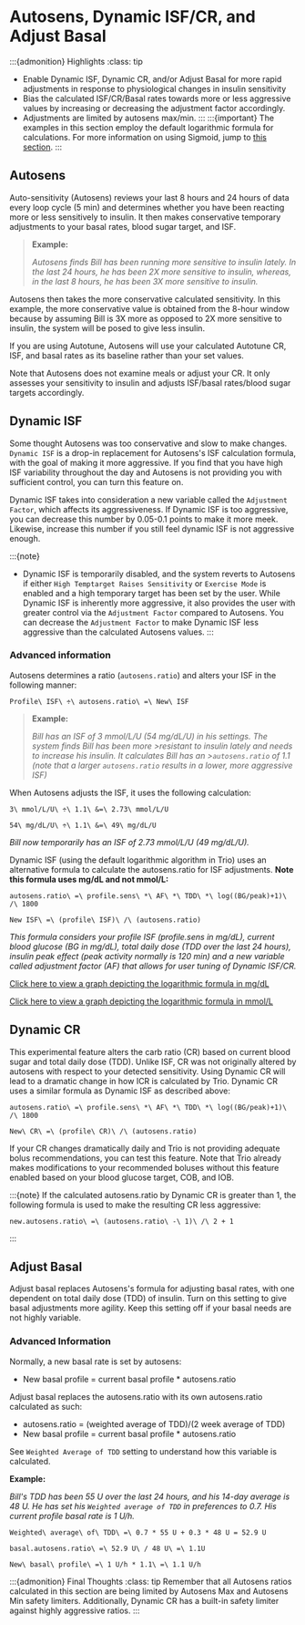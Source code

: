 # Autosens, Dynamic ISF/CR, and Adjust Basal
:::{admonition} Highlights
:class: tip
- Enable Dynamic ISF, Dynamic CR, and/or Adjust Basal for more rapid adjustments in response to physiological changes in insulin sensitivity
- Bias the calculated ISF/CR/Basal rates towards more or less aggressive values by increasing or decreasing the adjustment factor accordingly.
- Adjustments are limited by autosens max/min.
:::
:::{important}
  The examples in this section employ the default logarithmic formula for calculations. For more information on using Sigmoid, jump to [this section](concepts/sigmoid.md).
:::

## Autosens
Auto-sensitivity (Autosens) reviews your last 8 hours and 24 hours of data every loop cycle (5 min) and determines whether you have been reacting more or less sensitively to insulin. It then makes conservative temporary adjustments to your basal rates, blood sugar target, and ISF.

>**Example:**
>
>_Autosens finds Bill has been running more sensitive to insulin lately. In the last 24 hours, he has been 2X more sensitive to insulin, whereas, in the last 8 hours, he has been 3X more sensitive to insulin._

Autosens then takes the more conservative calculated sensitivity. In this example, the more conservative value is obtained from the 8-hour window because by assuming Bill is 3X more as opposed to 2X more sensitive to insulin, the system will be posed to give less insulin.

If you are using Autotune, Autosens will use your calculated Autotune CR, ISF, and basal rates as its baseline rather than your set values.

Note that Autosens does not examine meals or adjust your CR. It only assesses your sensitivity to insulin and adjusts ISF/basal rates/blood sugar targets accordingly.

## Dynamic ISF
Some thought Autosens was too conservative and slow to make changes. `Dynamic ISF` is a drop-in replacement for Autosens's ISF calculation formula, with the goal of making it more aggressive. If you find that you have high ISF variability throughout the day and Autosens is not providing you with sufficient control, you can turn this feature on.

Dynamic ISF takes into consideration a new variable called the `Adjustment Factor`, which affects its aggressiveness. If Dynamic ISF is too aggressive, you can decrease this number by 0.05-0.1 points to make it more meek. Likewise, increase this number if you still feel dynamic ISF is not aggressive enough.

:::{note}
- Dynamic ISF is temporarily disabled, and the system reverts to Autosens if either `High Temptarget Raises Sensitivity` or `Exercise Mode` is enabled and a high temporary target has been set by the user.
While Dynamic ISF is inherently more aggressive, it also provides the user with greater control via the `Adjustment Factor` compared to Autosens. You can decrease the `Adjustment Factor` to make Dynamic ISF less aggressive than the calculated Autosens values. 
:::

### Advanced information
Autosens determines a ratio (`autosens.ratio`) and alters your ISF in the following manner:

```{math}
Profile\ ISF\ ÷\ autosens.ratio\ =\ New\ ISF
```

>**Example:**
>
>_Bill has an ISF of 3 mmol/L/U (54 mg/dL/U) in his settings. The system finds Bill has been more >resistant to insulin lately and needs to increase his insulin. It calculates Bill has an >`autosens.ratio` of 1.1 (note that a larger `autosens.ratio` results in a lower, more aggressive ISF)_

When Autosens adjusts the ISF, it uses the following calculation:
```{math}
3\ mmol/L/U\ ÷\ 1.1\ &=\ 2.73\ mmol/L/U

54\ mg/dL/U\ ÷\ 1.1\ &=\ 49\ mg/dL/U
```

_Bill now temporarily has an ISF of 2.73 mmol/L/U (49 mg/dL/U)._

Dynamic ISF (using the default logarithmic algorithm in Trio) uses an alternative formula to calculate the autosens.ratio for ISF adjustments. **Note this formula uses mg/dL and not mmol/L:**

```{math}
autosens.ratio\ =\ profile.sens\ *\ AF\ *\ TDD\ *\ log((BG/peak)+1)\ /\ 1800

New ISF\ =\ (profile\ ISF)\ /\ (autosens.ratio)
```

_This formula considers your profile ISF (profile.sens in mg/dL), current blood glucose (BG in mg/dL), total daily dose (TDD over the last 24 hours), insulin peak effect (peak activity normally is 120 min) and a new variable called adjustment factor (AF) that allows for user tuning of Dynamic ISF/CR._

[Click here to view a graph depicting the logarithmic formula in mg/dL](https://www.desmos.com/calculator/zrkugmdnob)

[Click here to view a graph depicting the logarithmic formula in mmol/L](https://www.desmos.com/calculator/aoxzzrhpro)

## Dynamic CR
This experimental feature alters the carb ratio (CR) based on current blood sugar and total daily dose (TDD). Unlike ISF, CR was not originally altered by autosens with respect to your detected sensitivity. Using Dynamic CR will lead to a dramatic change in how ICR is calculated by Trio. Dynamic CR uses a similar formula as Dynamic ISF as described above:

```{math}
autosens.ratio\ =\ profile.sens\ *\ AF\ *\ TDD\ *\ log((BG/peak)+1)\ /\ 1800

New\ CR\ =\ (profile\ CR)\ /\ (autosens.ratio)
```

If your CR changes dramatically daily and Trio is not providing adequate bolus recommendations, you can test this feature. Note that Trio already makes modifications to your recommended boluses without this feature enabled based on your blood glucose target, COB, and IOB.

:::{note}
If the calculated autosens.ratio by Dynamic CR is greater than 1, the following formula is used to make the resulting CR less aggressive: 
    
```{math}
new.autosens.ratio\ =\ (autosens.ratio\ -\ 1)\ /\ 2 + 1
```
:::
    

## Adjust Basal
Adjust basal replaces Autosens's formula for adjusting basal rates, with one dependent on total daily dose (TDD) of insulin. Turn on this setting to give basal adjustments more agility. Keep this setting off if your basal needs are not highly variable.

### Advanced Information
Normally, a new basal rate is set by autosens:

- New basal profile = current basal profile * autosens.ratio

Adjust basal replaces the autosens.ratio with its own autosens.ratio calculated as such:

- autosens.ratio = (weighted average of TDD)/(2 week average of TDD)
- New basal profile = current basal profile * autosens.ratio

See `Weighted Average of TDD` setting to understand how this variable is calculated.

**Example:**

_Bill's TDD has been 55 U over the last 24 hours, and his 14-day average is 48 U. He has set his `Weighted average of TDD` in preferences to 0.7. His current profile basal rate is 1 U/h._

```{math}
Weighted\ average\ of\ TDD\ =\ 0.7 * 55 U + 0.3 * 48 U = 52.9 U

basal.autosens.ratio\ =\ 52.9 U\ / 48 U\ =\ 1.1U

New\ basal\ profile\ =\ 1 U/h * 1.1\ =\ 1.1 U/h
```

:::{admonition} Final Thoughts
:class: tip
Remember that all Autosens ratios calculated in this section are being limited by Autosens Max and Autosens Min safety limiters. Additionally, Dynamic CR has a built-in safety limiter against highly aggressive ratios.
:::
